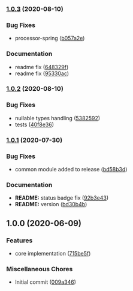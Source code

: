 ### [1.0.3](https://github.com/driver733/mapstruct-fluent/compare/v1.0.2...v1.0.3) (2020-08-10)


### Bug Fixes

* processor-spring ([b057a2e](https://github.com/driver733/mapstruct-fluent/commit/b057a2e411252cf9221f2b1e63aa9ac19e945507))


### Documentation

* readme fix ([648329f](https://github.com/driver733/mapstruct-fluent/commit/648329f91563ed22f046d5cb5557400329e7b59c))
* readme fix ([95330ac](https://github.com/driver733/mapstruct-fluent/commit/95330ac3d71304a0233b92b51bf7e094748bfaeb))

### [1.0.2](https://github.com/driver733/mapstruct-fluent/compare/v1.0.1...v1.0.2) (2020-08-10)


### Bug Fixes

* nullable types handling ([5382592](https://github.com/driver733/mapstruct-fluent/commit/5382592b561b50f199391b82647af7171f8d68af))
* tests ([40f8e36](https://github.com/driver733/mapstruct-fluent/commit/40f8e362b312a9c9c5cd25ce661185cb97a71b06))

### [1.0.1](https://github.com/driver733/mapstruct-fluent/compare/v1.0.0...v1.0.1) (2020-07-30)


### Bug Fixes

* common module added to release ([bd58b3d](https://github.com/driver733/mapstruct-fluent/commit/bd58b3d547009a5c1f4aa7aa54023f5ace87fe62))


### Documentation

* **README:** status badge fix ([92b3e43](https://github.com/driver733/mapstruct-fluent/commit/92b3e43973c06e50d040de81d967ecc785ef1d69))
* **README:** version ([bd30b4b](https://github.com/driver733/mapstruct-fluent/commit/bd30b4b4f3e7aca239bd504172d57cb22e3856f8))

## 1.0.0 (2020-06-09)


### Features

* core implementation ([715be5f](https://github.com/driver733/mapstruct-fluent/commit/715be5f5cb96ee5808b30498cb58fd6617107b23))


### Miscellaneous Chores

* Initial commit ([009a346](https://github.com/driver733/mapstruct-fluent/commit/009a346f8b49be5988ec6ef0b03bf801c7dab4af))
